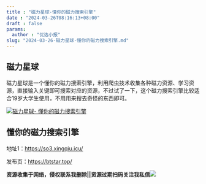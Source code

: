 ```yaml
---
title : "磁力星球-懂你的磁力搜索引擎"
date : "2024-03-26T08:16:13+08:00"
draft : false
params:
  author : "优选小报"
slug: "2024-03-26-磁力星球-懂你的磁力搜索引擎.md"
---
```


## 磁力星球

磁力星球是一个懂你的磁力搜索引擎，利用爬虫技术收集各种磁力资源、学习资源，直接输入关键即可搜索对应的资源，不过试了一下，这个磁力搜索引擎比较适合19岁大学生使用，不用用来搜去奇怪的东西即可。

[![磁力星球-
懂你的磁力搜索引擎](//img7-1.zhekoulieshou.com/mmbiz_jpg/iaHBVewvSIbAOP5MwRmNQ8SEEaPPgBToctwfKQTibleLzsvGyXTp9S36DEYOQeWGccRfwj5N1p75BA6U88p8FnXA/0)](//img7-1.zhekoulieshou.com/mmbiz_jpg/iaHBVewvSIbAOP5MwRmNQ8SEEaPPgBToctwfKQTibleLzsvGyXTp9S36DEYOQeWGccRfwj5N1p75BA6U88p8FnXA/0)

## 懂你的磁力搜索引擎

地址1：https://so3.xingqiu.icu/

发布页：https://btstar.top/

**资源收集于网络，侵权联系我删除||资源过期扫码关注我私信**![](//img7-1.zhekoulieshou.com/mmbiz_jpg/iaHBVewvSIbAjcr9g6TlCXSfiaDqkbzuEzp207hVzPqT4YGQOAazQ1KNHCeACbia5Lzq4Ckwibe48iar1q7lgVP1o3w/640?wx_fmt=jpeg&from=appmsg)


